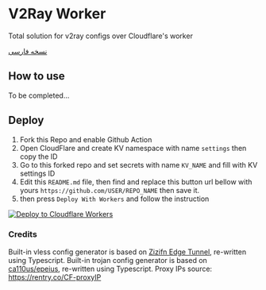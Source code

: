 # V2Ray Worker
 Total solution for v2ray configs over Cloudflare's worker

[نسخه فارسی](https://github.com/vfarid/v2ray-worker/blob/main/README-fa.md)

## How to use

To be completed...

## Deploy 
 1. Fork this Repo and enable Github Action
 2. Open CloudFlare and create KV namespace with name `settings` then copy the ID
 3. Go to this forked repo and set secrets with name `KV_NAME` and fill with KV settings ID
 4. Edit this `README.md` file, then find and replace this button url bellow with yours `https://github.com/USER/REPO_NAME` then save it.
 4. then press `Deploy With Workers` and follow the instruction

[![Deploy to Cloudflare Workers](https://deploy.workers.cloudflare.com/button)](https://deploy.workers.cloudflare.com/?url=https://github.com/HG404-VPN/v2ray-worker)

### Credits
Built-in vless config generator is based on [Zizifn Edge Tunnel](https://github.com/zizifn/edgetunnel), re-written using Typescript.
Built-in trojan config generator is based on [ca110us/epeius](https://github.com/ca110us/epeius/tree/main), re-written using Typescript.
Proxy IPs source: https://rentry.co/CF-proxyIP
